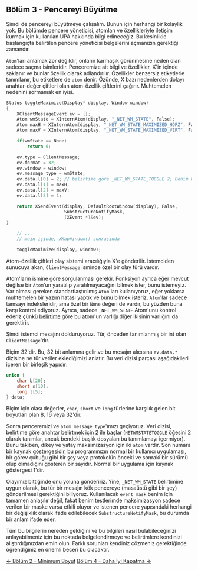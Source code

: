 ## Bölüm 3 - Pencereyi Büyütme

Şimdi de pencereyi büyütmeye çalışalım. Bunun için herhangi bir kolaylık yok. Bu bölümde pencere yöneticisi, atomları ve özellikleriyle iletişim kurmak için kullanılan UPA hakkında bilgi edineceğiz. Bu kesinlikle başlangıçta belirtilen pencere yöneticisi belgelerini açmanızın gerektiği zamandır.

`Atom`'ları anlamak zor değildir, onların karmaşık görünmesine neden olan sadece saçma isimleridir. Penceremize ait bilgi ve özellikler, X'in içinde saklanır ve bunlar özellik olarak adlandırılır. Özellikler benzersiz etiketlerle tanımlanır, bu etiketlere de `atom` denir. Özünde, X bazı nedenlerden dolayı anahtar-değer çiftleri olan atom-özellik çiftlerini çağırır. Muhtemelen nedenini sormamak en iyisi.

```c
Status toggleMaximize(Display* display, Window window)
{
    XClientMessageEvent ev = {};
    Atom wmState = XInternAtom(display, "_NET_WM_STATE", False);
    Atom maxH = XInternAtom(display, "_NET_WM_STATE_MAXIMIZED_HORZ", False);
    Atom maxV = XInternAtom(display, "_NET_WM_STATE_MAXIMIZED_VERT", False);

    if(wmState == None)
        return 0;

    ev.type = ClientMessage;
    ev.format = 32;
    ev.window = window;
    ev.message_type = wmState;
    ev.data.l[0] = 2; // belirtime göre _NET_WM_STATE_TOGGLE 2; Benim başlıklarımda tanımlı değil
    ev.data.l[1] = maxH;
    ev.data.l[2] = maxV;
    ev.data.l[3] = 1;

    return XSendEvent(display, DefaultRootWindow(display), False,
                      SubstructureNotifyMask,
                      (XEvent *)&ev);
}
```

```c
    // ...
    // main içinde, XMapWindow() sonrasında

    toggleMaximize(display, window);
```

Atom-özellik çiftleri olay sistemi aracılığıyla X'e gönderilir. İstemciden sunucuya akan, `ClientMessage` isminde özel bir olay türü vardır.

Atom'ların ismine göre sorgulanması gerekir. Fonksiyon ayrıca eğer mevcut değilse bir `Atom`'un yaratılıp yaratılmayacağını bilmek ister, bunu istemeyiz. Var olması gereken standartlaştırılmış `Atom`'ları kullanıyoruz, eğer yoklarsa muhtemelen bir yazım hatası yaptık ve bunu bilmek isteriz. `Atom`'lar sadece tamsayı indeksleridir, ama özel bir `None` değeri de vardır, bu yüzden buna karşı kontrol ediyoruz. Ayrıca, sadece `_NET_WM_STATE` Atom'unu kontrol ederiz çünkü [belirtime](https://specifications.freedesktop.org/wm-spec/1.3/ar01s05.html#idm140238712324208) göre bu atom'un varlığı diğer ikisinin varlığını da gerektirir.

Şimdi istemci mesajını dolduruyoruz. Tür, önceden tanımlanmış bir int olan `ClientMessage`'dır.

Biçim 32'dir. Bu, 32 bit anlamına gelir ve bu mesajın alıcısına `ev.data.*` dizisine ne tür veriler eklediğimizi anlatır. Bu veri dizisi parçası aşağıdakileri içeren bir birleşik yapıdır:

```c
union {
    char b[20];
    short s[10];
    long l[5];
} data;
```

Biçim için olası değerler, `char`, `short` ve `long` türlerine karşılık gelen bit boyutları olan 8, 16 veya 32'dir.

Sonra penceremizi ve `atom message_type`'ımızı geçiyoruz. Veri dizisi, belirtime göre anahtar belirtmek için 2 ile başlar (`NETWMSTATETOGGLE` öğesini 2 olarak tanımlar, ancak bendeki başlık dosyaları bu tanımlamayı içermiyor). Bunu takiben, dikey ve yatay maksimizasyon için iki `atom` vardır. Son numara bir [kaynak göstergesidir](https://specifications.freedesktop.org/wm-spec/1.3/ar01s07.html#sourceindication), bu programınızın normal bir kullanıcı uygulaması, bir görev çubuğu gibi bir şey veya protokolün önceki ve sonraki bir sürümü olup olmadığını gösteren bir sayıdır. Normal bir uygulama için kaynak göstergesi 1'dir.

Olayımız bittiğinde onu yoluna göndeririz. Yine, `_NET_WM_STATE` belirtimine uygun olarak, bu tür bir mesajın kök pencereye (masaüstü gibi bir şey) gönderilmesi gerektiğini biliyoruz. Kullanılacak `event_mask` benim için tamamen anlaşılır değil, fakat benim testlerimde maksimizasyon sadece verilen bir maske varsa etkili oluyor ve istenen pencere yapısındaki herhangi bir değişiklik olarak ifade edilebilecek `SubstructureNotifyMask`, bu durumda bir anlam ifade eder.

Tüm bu bilgilerin nereden geldiğini ve bu bilgileri nasıl bulabileceğinizi anlayabilmeniz için bu noktada belgelendirmeye ve belirtimlere kendinizi alıştırdığınızdan emin olun. Farklı sorunları kendiniz çözmeniz gerektiğinde öğrendiğiniz en önemli beceri bu olacaktır.

[<- Bölüm 2 - Minimum Boyut](../minimum-boyut/README.md) [Bölüm 4 - Daha İyi Kapatma ->](../daha-iyi-kapatma/README.md)
